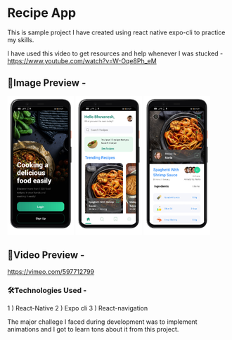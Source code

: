 # Recipe App

This is sample project I have created using react native expo-cli to practice my skills.

I have used this video to get resources and help whenever I was stucked -
https://www.youtube.com/watch?v=W-Oqe8Ph_eM

## 📱Image Preview -

<p float="left">
  <img src="./preview/login-page.png" width="30%" />
  <img src="./preview/home-page.png" width="30%" /> 
  <img src="./preview/recipe-page.png" width="30%" />
</p>

## 📱Video Preview -

https://vimeo.com/597712799

### 🛠️Technologies Used -

1 ) React-Native
2 ) Expo cli
3 ) React-navigation

The major challege I faced during development was to implement animations and I got to learn tons about it from this project.
